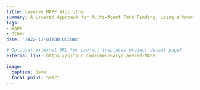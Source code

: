 ```yaml
---
title: Layered MAPF Algorithm
summary: A Layered Approach for Multi-Agent Path Finding, using a hybrid cloud-edge-terminal architecture.
tags:
- MAPF
- Other
date: "2022-12-01T00:00:00Z"

# Optional external URL for project (replaces project detail page).
external_link: https://github.com/Chen-Gary/Layered-MAPF

image:
  caption: Demo
  focal_point: Smart
---
```

